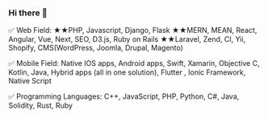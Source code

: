 ### Hi there 👋
✅ Web Field:
★★PHP, Javascript, Django, Flask
★★MERN, MEAN, React, Angular, Vue, Next, SEO, D3.js, Ruby on Rails
★★Laravel, Zend, CI, Yii, Shopify, CMS(WordPress, Joomla, Drupal, Magento)

✅ Mobile Field: Native IOS apps, Android apps, Swift, Xamarin, Objective C, Kotlin, Java, Hybrid apps (all in one solution), Flutter , Ionic Framework, Native Script

✅ Programming Languages: C++, JavaScript, PHP, Python, C#, Java, Solidity, Rust, Ruby

<!--
**OleksandrHryshchenko/OleksandrHryshchenko** is a ✨ _special_ ✨ repository because its `README.md` (this file) appears on your GitHub profile.

Here are some ideas to get you started:

- 🔭 I’m currently working on ...
- 🌱 I’m currently learning ...
- 👯 I’m looking to collaborate on ...
- 🤔 I’m looking for help with ...
- 💬 Ask me about ...
- 📫 How to reach me: ...
- 😄 Pronouns: ...
- ⚡ Fun fact: ...
-->
